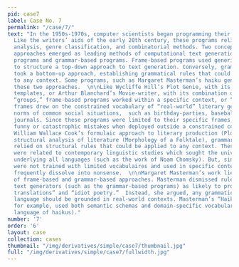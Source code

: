```yaml
---
pid: case7
label: Case No. 7
permalink: "/case/7/"
text: "In the 1950s-1970s, computer scientists began programming their own text generators.
  Like the writers’ aids of the early 20th century, these programs relied on structural
  analysis, genre classification, and combinatorial methods. Two conceptually divergent
  approaches emerged as leading methods of computational text generation: frame-based
  programs and grammar-based programs. Frame-based programs used generic constraints
  to structure a top-down approach to text generation. Conversely, grammar-based programs
  took a bottom-up approach, establishing grammatical rules that could be applied
  to any context. Some programs, such as Margaret Masterman’s haiku generator, combined
  these two approaches.  \n\nLike Wycliffe Hill’s Plot Genie, with its dozens of genre-specific
  templates, or Arthur Blanchard’s Movie-writer, with its combination of pre-defined
  “groups,” frame-based programs worked within a specific context, or “frame.” These
  frames drew on the constrained vocabulary of “real-world” literary genres or the
  norms of common social situations,  such as birthday-parties, baseball, or psychiatric
  journals. Since these programs were limited to their specific frames, they produce
  funny or catastrophic mistakes when deployed outside a constrained context.  \n\nLike
  William Wallace Cook’s formulaic approach to literary production (Plotto), or Propp’s
  structural analysis of literature (Morphology of a Folktale), grammar-based programs
  relied on structural rules that could be applied to any context. These programs
  were related to contemporary linguistic studies which sought the universal rules
  underlying all languages (such as the work of Noam Chomsky). But, since these programs
  were not trained with limited vocabulaires and used in specific contexts, they could
  frequently dissolve into nonsense.  \n\nMargaret Masterman’s work lies at the intersection
  of frame-based and grammar-based approaches. Masterman dismissed rule-based or probabilistic
  text generators (such as the grammar-based programs) as likely to produce “idiot
  translations” and “idiot poetry.”  Instead, she argued, any grammatical model of
  language should be grounded in real-world contexts. Masterman’s “Haiku-Generator,”
  for example, used both semantic schemas and domain-specific vocabulary (the typical
  language of haikus)."
number: '7'
order: '6'
layout: case
collection: cases
thumbnail: "/img/derivatives/simple/case7/thumbnail.jpg"
full: "/img/derivatives/simple/case7/fullwidth.jpg"
---
```

